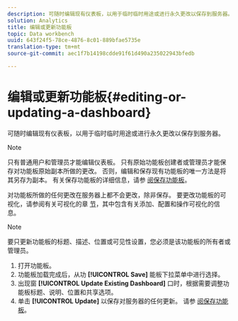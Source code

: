 ```yaml
---
description: 可随时编辑现有仪表板，以用于临时临时用途或进行永久更改以保存到服务器。
solution: Analytics
title: 编辑或更新功能板
topic: Data workbench
uuid: 643f24f5-78ce-4876-8c01-889bfae5735e
translation-type: tm+mt
source-git-commit: aec1f7b14198cdde91f61d490a235022943bfedb

---
```



# 编辑或更新功能板{#editing-or-updating-a-dashboard}

可随时编辑现有仪表板，以用于临时临时用途或进行永久更改以保存到服务器。

>[!NOTE]
>
>只有普通用户和管理员才能编辑仪表板。 只有原始功能板创建者或管理员才能保存对功能板原始副本所做的更改。 否则，编辑和保存现有功能板的唯一方法是将其另存为副本。 有关保存功能板的详细信息，请参 [阅保存功能板](../../../home/c-adobe-data-workbench-dashboard/c-dashboards/t-saving-a-dashboard.md#task-4132cf487bc640149c91afd0b7b0701e)。

对功能板所做的任何更改在服务器上都不会更改，除非保存。 要更改功能板的可视化，请参阅有关可视化的章 [节](../../../home/c-adobe-data-workbench-dashboard/c-visualizations/c-visualizations.md#concept-426ed20f270f4be48ecc3574f3078d8e)，其中包含有关添加、配置和操作可视化的信息。

>[!NOTE]
>
>要只更新功能板的标题、描述、位置或可见性设置，您必须是该功能板的所有者或管理员。

1. 打开功能板。
1. 功能板加载完成后，从功 **[!UICONTROL Save]** 能板下拉菜单中进行选择。
1. 出现窗 **[!UICONTROL Update Existing Dashboard]** 口时，根据需要调整功能板标题、说明、位置和共享选项。
1. 单击 **[!UICONTROL Update]** 以保存对服务器的任何更新。 请参 [阅保存功能板](../../../home/c-adobe-data-workbench-dashboard/c-dashboards/t-saving-a-dashboard.md#task-4132cf487bc640149c91afd0b7b0701e)。
